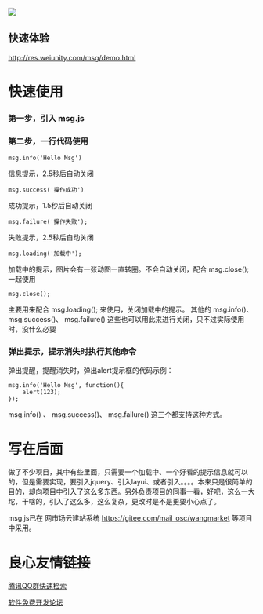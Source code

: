 ![](https://res.weiunity.com/msg/images/all.png)

## 快速体验
http://res.weiunity.com/msg/demo.html

# 快速使用
### 第一步，引入 msg.js 
  
### 第二步，一行代码使用
````
msg.info('Hello Msg')
````
信息提示，2.5秒后自动关闭

````
msg.success('操作成功')
````
成功提示，1.5秒后自动关闭

````
msg.failure('操作失败');
````
失败提示，2.5秒后自动关闭

````
msg.loading('加载中');
````
加载中的提示，图片会有一张动图一直转圈。不会自动关闭，配合 msg.close(); 一起使用

````
msg.close();
````
主要用来配合 msg.loading(); 来使用，关闭加载中的提示。
其他的 msg.info()、 msg.success()、 msg.failure() 这些也可以用此来进行关闭，只不过实际使用时，没什么必要

### 弹出提示，提示消失时执行其他命令
弹出提醒，提醒消失时，弹出alert提示框的代码示例：
````
msg.info('Hello Msg', function(){
	alert(123);
});
````
msg.info() 、 msg.success()、 msg.failure() 这三个都支持这种方式。

# 写在后面
做了不少项目，其中有些里面，只需要一个加载中、一个好看的提示信息就可以的，但是需要实现，要引入jquery、引入layui、或者引入。。。。本来只是很简单的目的，却向项目中引入了这么多东西。另外负责项目的同事一看，好吧，这么一大坨，干啥的，引入了这么多，这么复杂，更改时是不是更要小心点了。

msg.js已在 网市场云建站系统 https://gitee.com/mail_osc/wangmarket 等项目中采用。

 # 良心友情链接

[腾讯QQ群快速检索](http://u.720life.cn/s/8cf73f7c)

[软件免费开发论坛](http://u.720life.cn/s/bbb01dc0)